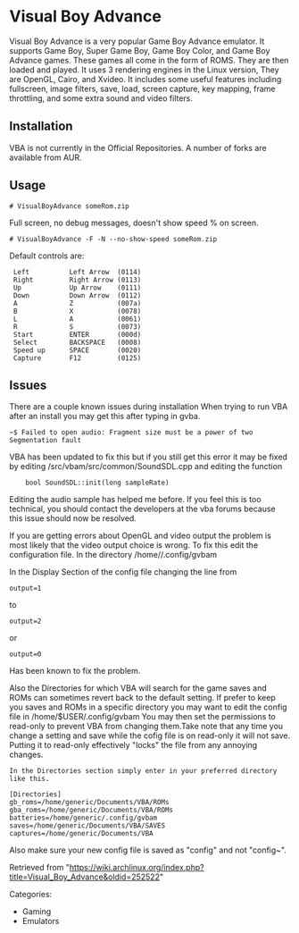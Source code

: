 Visual Boy Advance
==================

Visual Boy Advance is a very popular Game Boy Advance emulator. It
supports Game Boy, Super Game Boy, Game Boy Color, and Game Boy Advance
games. These games all come in the form of ROMS. They are then loaded
and played. It uses 3 rendering engines in the Linux version, They are
OpenGL, Cairo, and Xvideo. It includes some useful features including
fullscreen, image filters, save, load, screen capture, key mapping,
frame throttling, and some extra sound and video filters.

Installation
------------

VBA is not currently in the Official Repositories. A number of forks are
available from AUR.

Usage
-----

    # VisualBoyAdvance someRom.zip

Full screen, no debug messages, doesn't show speed % on screen.

    # VisualBoyAdvance -F -N --no-show-speed someRom.zip

Default controls are:

     Left          Left Arrow  (0114)
     Right         Right Arrow (0113)
     Up            Up Arrow    (0111)
     Down          Down Arrow  (0112)
     A             Z           (007a)
     B             X           (0078)
     L             A           (0061)
     R             S           (0073)
     Start         ENTER       (000d)
     Select        BACKSPACE   (0008)
     Speed up      SPACE       (0020)
     Capture       F12         (0125)

Issues
------

There are a couple known issues during installation When trying to run
VBA after an install you may get this after typing in gvba.

    ~$ Failed to open audio: Fragment size must be a power of two
    Segmentation fault

VBA has been updated to fix this but if you still get this error it may
be fixed by editing /src/vbam/src/common/SoundSDL.cpp and editing the
function

        bool SoundSDL::init(long sampleRate)

Editing the audio sample has helped me before. If you feel this is too
technical, you should contact the developers at the vba forums because
this issue should now be resolved.

If you are getting errors about OpenGL and video output the problem is
most likely that the video output choice is wrong. To fix this edit the
configuration file. In the directory /home/<USER>/.config/gvbam

In the Display Section of the config file changing the line from

    output=1

to

    output=2

or

    output=0

Has been known to fix the problem.

Also the Directories for which VBA will search for the game saves and
ROMs can sometimes revert back to the default setting. If prefer to keep
you saves and ROMs in a specific directory you may want to edit the
config file in /home/$USER/.config/gvbam You may then set the
permissions to read-only to prevent VBA from changing them.Take note
that any time you change a setting and save while the cofig file is on
read-only it will not save. Putting it to read-only effectively "locks"
the file from any annoying changes.

    In the Directories section simply enter in your preferred directory like this.

    [Directories]
    gb_roms=/home/generic/Documents/VBA/ROMs 
    gba_roms=/home/generic/Documents/VBA/ROMs 
    batteries=/home/generic/.config/gvbam 
    saves=/home/generic/Documents/VBA/SAVES 
    captures=/home/generic/Documents/VBA 

Also make sure your new config file is saved as "config" and not
"config~".

Retrieved from
"https://wiki.archlinux.org/index.php?title=Visual_Boy_Advance&oldid=252522"

Categories:

-   Gaming
-   Emulators
